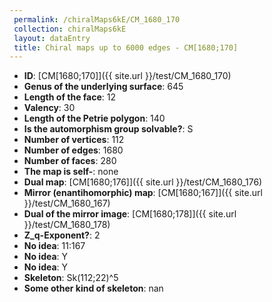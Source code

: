 ```yaml
--- 
 permalink: /chiralMaps6kE/CM_1680_170 
 collection: chiralMaps6kE
 layout: dataEntry
 title: Chiral maps up to 6000 edges - CM[1680;170]
---
```


- **ID**: [CM[1680;170]]({{ site.url }}/test/CM_1680_170)
- **Genus of the underlying surface**: 645
- **Length of the face**: 12
- **Valency**: 30
- **Length of the Petrie polygon**: 140
- **Is the automorphism group solvable?**: S
- **Number of vertices**: 112
- **Number of edges**: 1680
- **Number of faces**: 280
- **The map is self-**: none
- **Dual map**: [CM[1680;176]]({{ site.url }}/test/CM_1680_176)
- **Mirror (enantihomorphic) map**: [CM[1680;167]]({{ site.url }}/test/CM_1680_167)
- **Dual of the mirror image**: [CM[1680;178]]({{ site.url }}/test/CM_1680_178)
- **Z_q-Exponent?**: 2
- **No idea**:  11:167
- **No idea**: Y
- **No idea**: Y
- **Skeleton**: Sk(112;22)^5
- **Some other kind of skeleton**: nan
